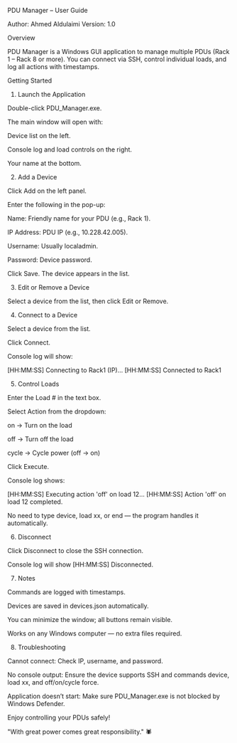 PDU Manager – User Guide

Author: Ahmed Aldulaimi
Version: 1.0

Overview

PDU Manager is a Windows GUI application to manage multiple PDUs (Rack 1 – Rack 8 or more).
You can connect via SSH, control individual loads, and log all actions with timestamps.

Getting Started
1. Launch the Application

Double-click PDU_Manager.exe.

The main window will open with:

Device list on the left.

Console log and load controls on the right.

Your name at the bottom.

2. Add a Device

Click Add on the left panel.

Enter the following in the pop-up:

Name: Friendly name for your PDU (e.g., Rack 1).

IP Address: PDU IP (e.g., 10.228.42.005).

Username: Usually localadmin.

Password: Device password.

Click Save. The device appears in the list.

3. Edit or Remove a Device

Select a device from the list, then click Edit or Remove.

4. Connect to a Device

Select a device from the list.

Click Connect.

Console log will show:

[HH:MM:SS] Connecting to Rack1 (IP)...
[HH:MM:SS] Connected to Rack1

5. Control Loads

Enter the Load # in the text box.

Select Action from the dropdown:

on → Turn on the load

off → Turn off the load

cycle → Cycle power (off → on)

Click Execute.

Console log shows:

[HH:MM:SS] Executing action 'off' on load 12...
[HH:MM:SS] Action 'off' on load 12 completed.


No need to type device, load xx, or end — the program handles it automatically.

6. Disconnect

Click Disconnect to close the SSH connection.

Console log will show [HH:MM:SS] Disconnected.

7. Notes

Commands are logged with timestamps.

Devices are saved in devices.json automatically.

You can minimize the window; all buttons remain visible.

Works on any Windows computer — no extra files required.

8. Troubleshooting

Cannot connect: Check IP, username, and password.

No console output: Ensure the device supports SSH and commands device, load xx, and off/on/cycle force.

Application doesn’t start: Make sure PDU_Manager.exe is not blocked by Windows Defender.

Enjoy controlling your PDUs safely!

"With great power comes great responsibility." 🕷️
